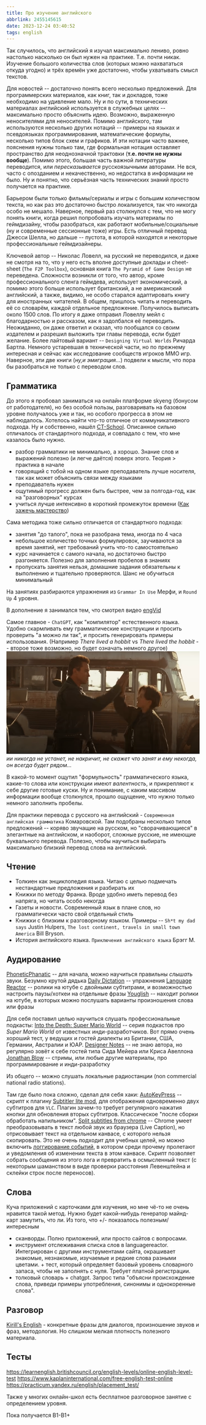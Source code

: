```yaml
---
title: Про изучение английского
abbrlink: 2455145615
date: 2023-12-24 03:40:52
tags: english
---
```


Так случилось, что английский я изучал максимально лениво, ровно настолько насколько он был нужен на практике. Т.е. почти никак. Изучение большого количества слов (которых можно нахвататься откуда угодно) и трёх времён уже достаточно, чтобы ухватывать смысл текстов.

Для новостей -- достаточно понять всего несколько предложений. Для программерских материалов, как книг, так и докладов, тоже необходимо на удивление мало. Ну и по сути, в технических материалах английский используется в служебных целях -- максимально просто объяснить идею. Возможно, выраженную неносителями для неносителей. Помимо английского, там используются несколько других нотаций -- примеры на языках и псевдоязыках программирования, математические формулы, несколько типов блок схем и графиков. И эти нотации часто важнее, пояснения нужны только там, где формальная нотация оставляет пространство для неоднозначной трактовки (**т.е. почти не нужны вообще**). Помимо этого, большая часть важной литературы переводится, или *пересказывается* русскоязычными авторами. Не вся, часто с опозданием и некачественно, но недостатка в информации не было. Ну и понятно, что серьёзная часть технических знаний просто получается на практике.

Барьером были только фильмы/сериалы и игры с большим количеством текста, но как раз это достаточно быстро локализуется, так что никогда особо не мешало. Наверное, первый раз столкнулся с тем, что не могу понять книги, когда решил попробовать изучать материалы по геймдизайну, чтобы разобраться, как работают мобильные/социальные (ну и современные сессионные тоже) игры. Есть отличный перевод Джесси Шелла, но дальше -- пустота, в которой находятся и некоторые профессиональные геймдизайнеры.

Ключевой автор -- Николас Ловелл, на русский не переводился, и даже не смотря на то, что у него есть вполне доступные доклады и cheet-sheet (`The F2P Toolbox`), основная книга `The Pyramid of Game Design` не переведена. Сложности возникли от того, что автор, кроме профессионального сленга геймдева, использует экономический, а помимо этого больше использует британский, а не американский английский, а также, видимо, не особо старался адаптировать книгу для иностранных читателей. В общем, пришлось читать и переводить её со словарём, каждой отдельное предложение. Получилось выписать около 1500 слов. По итогу я даже отправил Ловеллу мейл с благодарностью и рассказом, как я задолбался её переводить. Неожиданно, он даже ответил и сказал, что пообщался со своим издателем и разрешил выложить три главы перевода, если будет желание. Более лайтовый вариант -- `Designing Virtual Worlds` Ричарда Бартла. Немного устаревшая в технической части, но по прежнему интересная и сейчас как исследование сообществ игроков MMO игр. Наверное, эти две книги (*ну,и эмиграция...*) подвели к мысли, что пора бы разобраться не только с переводом слов.

## Грамматика

До этого я пробовал заниматься на онлайн платформе skyeng (бонусом от работодателя), но без особой пользы, разговаривать на базовом уровне получалось уже и так, но особого прогресса в этом не наблюдалось. Хотелось найти что-то отличное от коммуникативного подхода. Ну и собственно, нашёл [CT-School](https://habr.com/ru/users/LeonidFirstov/publications/articles/). Описанное сильно отличалось от стандартного подхода, и совпадало с тем, что мне казалось было нужно.

- разбор грамматики не минимально, а хорошо. Знание слов и выражений полезно (и легче даётся) поверх этого. Теория > практика в начале
- говорящий с тобой на одном языке преподаватель лучше носителя, так как может объяснить связи между языками
- преподаватель нужен
- ощутимый прогресс должен быть быстрее, чем за полгода-год, как на "разговорных" курсах
- учиться лучше интенсивно в короткий промежуток времени ([Как зажечь мастерство](https://ailev.livejournal.com/1130190.html))

Сама методика тоже сильно отличается от стандартного подхода:
- занятия "до талого", пока не разобрана тема, иногда по 4 часа
- небольшое количество точных формулировок, заучиваются за время занятий, нет требований учить что-то самостоятельно
- курс начинается с самого начала, но достаточно быстро разгоняется. Полезно для заполнения пробелов в знаниях
- пропускать занятия нельзя, домашние задания обязательны к выполнению и тщательно проверяются. Шанс не обучиться минимальный

На занятиях разбираются упражнения из  `Grammar In Use` Мерфи, и `Round Up` 4 уровня.

В дополнение я занимался тем, что смотрел видео [engVid](https://www.engvid.com/topic/grammar/)

Самое главное - `ChatGPT`, как "компилятор" естественного языка. Удобно скармливать ему грамматические конструкции и просить проверить "а можно ли так", и просить генерировать примеры использования.
(Например *There lived a hobbit* vs *There lived the hobbit* -- второе тоже возможно, но будет означать немного другое)
![](231224-learn-english/t2.png)
*ии никогда не устанет, не накричит, не скажет что занят и ему некогда, он всегда будет рядом...*

В какой-то момент ощутил "формульность" грамматического языка, какие-то слова или конструкции имеют *валентность*, и прикрепляют к себе другие готовые куски. Ну и понимание, с каким массивом информации вообще столкнулся, прошло ощущение, что нужно только немного заполнить пробелы.

Для практики перевода с русского на английский - `Современная английская грамматика` Комаровской. Там подобраны несколько типов предложений -- коряво звучащие на русском, но "сворачивающиеся" в элегантные на английском, и наоборот, сложные русские, не имеющие буквального перевода. Полезно, чтобы научиться выбирать максимально близкий перевод слова на английский.

## Чтение

- Толкиен как энциклопедия языка. Читаю с целью подмечать нестандартные предложения и разбирать их
- Книжки по методу Франка. Вроде удобно иметь перевод без напряга, но читать особо некогда
- Газеты и новости. Современный язык в плане слов, но грамматически часто свой отдельный стиль
- Книжки с близким к разговорному языком. Примеры -- `Sh*t my dad says` Justin Hulpers, `The lost continent, travels in small town America` Bill Bryson.
- История английского языка. `Приключения английского языка` Брэгг М.

## Аудирование

[PhoneticPhanatic](https://www.youtube.com/@PhoneticFanatic) -- для начала, можно научиться правильны *слышать* звуки. Безумно крутой дядька
[Daily Dictation](https://www.youtube.com/@dailydictation) -- упражнения
[Language Reactor](https://www.languagereactor.com/m/yt_en_-) -- ролики на ютубе с двойными субтитрами, и возможностью настроить паузы/хоткеи на отдельные фразы
[Youglish](https://youglish.com/) -- находит ролики на ютубе, в которых можно послушать варианты произношения слова или фразы

Для себя поставил целью научиться слушать профессиональные подкасты:
[Into the Depth: Super Mario World](https://eggplant.show/into-the-depths-super-mario-world-part-1) -- серия подкастов про *Super Mario World* от известных инди-разработчиков. Вот прямо очень хороший тест, у ведущих и гостей диалекты из Британии, США, Германии, Австралии и ЮАР.
[Designer Notes](https://www.idlethumbs.net/designernotes) -- не знаю автора, но регулярно зовёт к себе гостей типа Сида Мейера или Криса Авеллона
[Jonathan Blow](https://www.youtube.com/@jblow888/videos) -- стримы, или любые другие материалы, про программирование и инди-разработку

Из общего -- можно слушать локальные радиостанции (non commercial national radio stations).

Там где было пока сложно, сделал для себя хаки:
[AutoKeyPress](https://github.com/spiiin/eng_helpers/blob/main/AutoKeyPress.ipynb) -- скрипт к плагину [Subtitler lite mod](https://addons.videolan.org/p/1154027), для отображения одновременно двух субтитров для `VLC`. Плагин зачем-то требует регулярного нажатия кнопки для обновления вторых субтитров. Классическое "после сборки обработать напильником".
[Split subtitles from chrome](https://github.com/spiiin/eng_helpers/blob/main/Split%20subtitles%20from%20chrome.ipynb) -- Chrome умеет преобразовывать в текст любой звук из браузера (Live Caption), но отрисовывает текст на отдельном канвасе, с которого нельзя скопировать. Это не очень подходит для учебных целей, но можно включить [логгирование событий](https://www.reddit.com/r/chrome/comments/mcw75z/is_there_a_way_to_copy_and_paste_the_text_that_is/), в котором среди прочему пролетают и уведомления об изменении текста в этом канвасе. Скрипт позволяет собрать сообщения из этого лога и превратить в осмысленный текст (с некоторым шаманством в виде проверки расстояния Левенштейна и склейки строк после переносов).

## Слова
Куча приложений с карточками для изучения, но мне чё-то не очень нравится такой метод. Нужно будет какой-нибудь генератор майнд-карт замутить, что ли.
Из того, что +/- показалось полезным/интересным
- сканворды. Полно приложений, или просто сайтов с вопросами.
- инструмент отслеживания списка слов в languagereactor. Интегрирован с другими инструментами сайта, окрашивает знакомые, незнакомые, изучаемые и редкие слова разными цветами. + тест, который определяет базовый уровень словарного запаса, чтобы не заполнять с нуля. Требует платной регистрации.
- толковый словарь + chatgpt. Запрос типа "объясни происхождение слова, приведи примеры употребления, синонимы и однокоренные слова".

## Разговор
[Kirill's English](https://www.youtube.com/@KirillsEnglish) - конкретные фразы для диалогов, произношение звуков и фраз, методология. Но слишком мелкая плотность полезного материала.

## Тесты
https://learnenglish.britishcouncil.org/english-levels/online-english-level-test
https://www.kaplaninternational.com/free-english-test-online
https://practicum.yandex.ru/english/placement_test/

Также у многих онлайн-школ есть бесплатное разговорное занятие с определением уровня.

Пока получается B1-B1+

